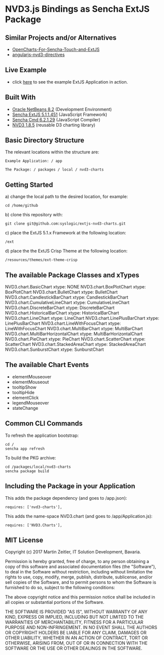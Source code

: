 # NVD3.js Bindings as Sencha ExtJS Package

## Similar Projects and/or Alternatives
* [OpenCharts-For-Sencha-Touch-and-ExtJS](https://github.com/woodenconsulting/OpenCharts-For-Sencha-Touch-and-ExtJS)
* [angularjs-nvd3-directives](https://github.com/angularjs-nvd3-directives/angularjs-nvd3-directives)


## Live Example
* click [here](http://nvd3.randomized.eu) to see the example ExtJS Application in action.

## Built With
* [Oracle NetBeans 8.2](http://www.oracle.com/technetwork/developer-tools/netbeans/index.html) (Development Environment)
* [Sencha ExtJS 5.1.1.451](https://docs.sencha.com/extjs/5.1.1/index.html) (JavaScript Framework)
* [Sencha Cmd 6.2.1.29](https://docs.sencha.com/cmd/index.html) (JavaScript Compiler)
* [NVD3 1.8.5](https://github.com/novus/nvd3) (reusable D3 charting library)

## Basic Directory Structure

The relevant locations within the structure are:

    Example Application: / app

    The Package: / packages / local / nvd3-charts

## Getting Started

a) change the local path to the desired location, for example:
    
    cd /home/github

b) clone this repository with:

    git clone git@github.com:syslogic/extjs-nvd3-charts.git

c) place the ExtJS 5.1.x Framework at the following location:

    /ext

d) place the the ExtJS Crisp Theme at the following location:

    /resources/themes/ext-theme-crisp

## The available Package Classes and xTypes

NVD3.chart.BasicChart              xtype: NONE
NVD3.chart.BoxPlotChart            xtype: BoxPlotChart
NVD3.chart.BulletChart             xtype: BulletChart
NVD3.chart.CandlestickBarChart     xtype: CandlestickBarChart
NVD3.chart.CumulativeLineChart     xtype: CumulativeLineChart
NVD3.chart.DiscreteBarChart        xtype: DiscreteBarChart
NVD3.chart.HistoricalBarChart      xtype: HistoricalBarChart
NVD3.chart.LineChart               xtype: LineChart
NVD3.chart.LinePlusBarChart        xtype: LinePlusBarChart
NVD3.chart.LineWithFocusChart      xtype: LineWithFocusChart
NVD3.chart.MultiBarChart           xtype: MultiBarChart
NVD3.chart.MultiBarHorizontalChart xtype: MultiBarHorizontalChart
NVD3.chart.PieChart                xtype: PieChart
NVD3.chart.ScatterChart            xtype: ScatterChart
NVD3.chart.StackedAreaChart        xtype: StackedAreaChart
NVD3.chart.SunburstChart           xtype: SunburstChart

## The available Chart Events

* elementMouseover
* elementMouseout
* tooltipShow
* tooltipHide
* elementClick
* legendMouseover
* stateChange

## Common CLI Commands

To refresh the application bootstrap:

    cd /
    sencha app refresh

To build the PKG archive:

    cd /packages/local/nvd3-charts
    sencha package build

## Including the Package in your Application

This adds the package dependency (and goes to /app.json):

    requires: ['nvd3-charts'],

This adds the name-space NVD3.chart (and goes to /app/Application.js):

    requires: ['NVD3.Charts'],

## MIT License

Copyright (c) 2017 Martin Zeitler, IT Solution Development, Bavaria.

Permission is hereby granted, free of charge, to any person obtaining a copy
of this software and associated documentation files (the "Software"), to deal
in the Software without restriction, including without limitation the rights
to use, copy, modify, merge, publish, distribute, sublicense, and/or sell
copies of the Software, and to permit persons to whom the Software is
furnished to do so, subject to the following conditions:

The above copyright notice and this permission notice shall be included in all
copies or substantial portions of the Software.

THE SOFTWARE IS PROVIDED "AS IS", WITHOUT WARRANTY OF ANY KIND, EXPRESS OR
IMPLIED, INCLUDING BUT NOT LIMITED TO THE WARRANTIES OF MERCHANTABILITY,
FITNESS FOR A PARTICULAR PURPOSE AND NON-INFRINGEMENT. IN NO EVENT SHALL THE
AUTHORS OR COPYRIGHT HOLDERS BE LIABLE FOR ANY CLAIM, DAMAGES OR OTHER
LIABILITY, WHETHER IN AN ACTION OF CONTRACT, TORT OR OTHERWISE, ARISING FROM,
OUT OF OR IN CONNECTION WITH THE SOFTWARE OR THE USE OR OTHER DEALINGS IN THE
SOFTWARE.
